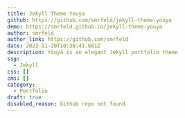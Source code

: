 ```yaml
---
title: Jekyll Theme Youya
github: https://github.com/smrfeld/jekyll-theme-youya
demo: https://smrfeld.github.io/jekyll-theme-youya
author: smrfeld
author_link: https://github.com/smrfeld
date: 2023-11-30T10:36:41.681Z
description: Yōuyǎ is an elegant Jekyll portfolio theme
ssg:
  - Jekyll
css: []
cms: []
category:
  - Portfolio
draft: true
disabled_reason: Github repo not found
---
```

